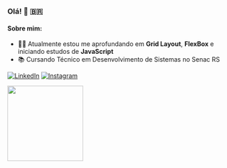 ### Olá! 👋 🇧🇷

#### Sobre mim:

- 👨‍💻 Atualmente estou me aprofundando em **Grid Layout**, **FlexBox** e iniciando estudos de **JavaScript**
- 📚 Cursando Técnico em Desenvolvimento de Sistemas no Senac RS

[![LinkedIn](https://img.shields.io/badge/LinkedIn-000000?style=for-the-badge&logo=linkedin&logoColor=white)](https://www.linkedin.com/in/muriloconsul/)
[![Instagram](https://img.shields.io/badge/Instagram-000000?style=for-the-badge&logo=instagram&logoColor=white)](https://www.instagram.com/muriloconsuldev/)

<a href="https://github.com/muriloconsul">
  <img height=170 align="center" src="https://github-readme-stats-sigma-five.vercel.app/api/top-langs/?username=muriloconsul&layout=donut&theme=graywhite" />
</a>
